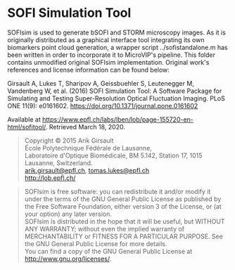 # SOFI Simulation Tool
SOFIsim is used to generate bSOFI and STORM microscopy images. As it is originally distributed as a graphical interface tool integrating its own biomarkers point cloud generation, a wrapper script ../sofistandalone.m has been written in order to incorporate it to MicroVIP's pipeline. This folder contains unmodified original SOFIsim implementation. Original work's references and license information can be found below:

Girsault A, Lukes T, Sharipov A, Geissbuehler S, Leutenegger M, Vandenberg W, et al. (2016) SOFI Simulation Tool: A Software Package for Simulating and Testing Super-Resolution Optical Fluctuation Imaging. PLoS ONE 11(9): e0161602. https://doi.org/10.1371/journal.pone.0161602

Available at https://www.epfl.ch/labs/lben/lob/page-155720-en-html/sofitool/. Retrieved March 18, 2020.

>Copyright © 2015 Arik Girsault</br>
École Polytechnique Fédérale de Lausanne,</br>
Laboratoire d'Optique Biomédicale, BM 5.142, Station 17, 1015 Lausanne, Switzerland.</br>
arik.girsault@epfl.ch, tomas.lukes@epfl.ch</br>
http://lob.epfl.ch/

>SOFIsim is free software: you can redistribute it and/or modify it under the terms of the GNU General Public License as published by the Free Software Foundation, either version 3 of the License, or (at your option) any later version.</br>
SOFIsim is distributed in the hope that it will be useful, but WITHOUT ANY WARRANTY; without even the implied warranty of MERCHANTABILITY or FITNESS FOR A PARTICULAR PURPOSE. See the GNU General Public License for more details.</br>
You can find a copy of the GNU General Public License at http://www.gnu.org/licenses/.